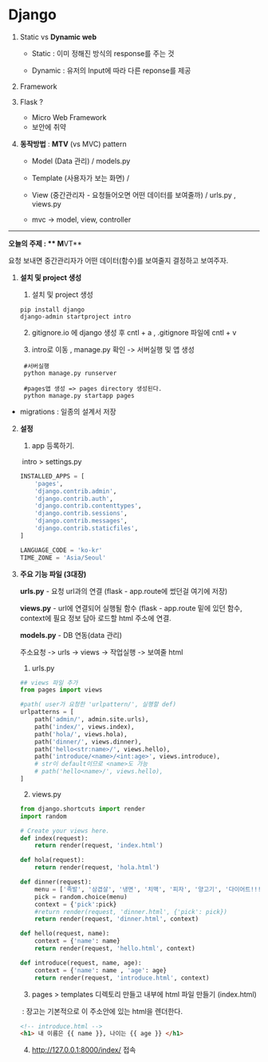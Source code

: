 # Django

1. Static vs **Dynamic web**

   * Static : 이미 정해진 방식의 response를 주는 것

   * Dynamic : 유저의 Input에 따라 다른 reponse를 제공

     

2.  Framework

3. Flask ?

   *  Micro Web Framework
   * 보안에 취약

4. **동작방법** : **MTV** (vs MVC) pattern

   * Model (Data 관리) / models.py
   * Template (사용자가 보는 화면) / 
   * View (중간관리자 - 요청들어오면 어떤 데이터를 보여줄까) / urls.py , views.py

   * mvc  -> model, view, controller

------

**오늘의 주제 : ** M**VT**

요청 보내면 중간관리자가 어떤 데이터(함수)를 보여줄지 결정하고 보여주자.

1. **설치 및 project 생성**

   1) 설치 및 project 생성

   ```
   pip install django
   django-admin startproject intro
   ```

   2) gitignore.io 에 django 생성 후 cntl + a , .gitignore 파일에 cntl + v 

   3) intro로 이동 , manage.py 확인 -> 서버실행 및 앱 생성 

   ```
    #서버실행
    python manage.py runserver
    
    #pages앱 생성 => pages directory 생성된다.
    python manage.py startapp pages
   ```

* migrations : 일종의 설계서 저장



2. **설정**

   1) app 등록하기. 

   ​	intro > settings.py 

   ```python
   INSTALLED_APPS = [
       'pages',
       'django.contrib.admin',
       'django.contrib.auth',
       'django.contrib.contenttypes',
       'django.contrib.sessions',
       'django.contrib.messages',
       'django.contrib.staticfiles',
   ]
   
   LANGUAGE_CODE = 'ko-kr'
   TIME_ZONE = 'Asia/Seoul'
   ```



2. **주요 기능 파일 (3대장)**

   **urls.py** - 요청 url과의 연결 (flask - app.route에 썼던걸 여기에 저장)

   **views.py** - url에 연결되어 실행될 함수 (flask - app.route 밑에 있던 함수, 					context에 필요 정보 담아 로드할 html 주소에 연결. 

   **models.py** - DB 연동(data 관리)

   

   주소요청 -> urls -> views -> 작업실행 ->  보여줄 html

   

   1) urls.py

   ```python
   ## views 파일 추가
   from pages import views
   
   #path( user가 요청한 'urlpattern/', 실행할 def) 
   urlpatterns = [
       path('admin/', admin.site.urls),
       path('index/', views.index),
       path('hola/', views.hola),
       path('dinner/', views.dinner),
       path('hello<str:name>/', views.hello),
       path('introduce/<name>/<int:age>', views.introduce),
       # str이 default이므로 <name>도 가능
       # path('hello<name>/', views.hello),
   ]
   
   ```

   2) views.py

   ```python
   from django.shortcuts import render
   import random
   
   # Create your views here.
   def index(request):
       return render(request, 'index.html')
   
   def hola(request):
       return render(request, 'hola.html')
   
   def dinner(request):
       menu = ['족발', '삼겹살', '냉면', '치맥', '피자', '양고기', '다이어트!!!!']
       pick = random.choice(menu)
       context = {'pick':pick}
       #return render(request, 'dinner.html', {'pick': pick})
       return render(request, 'dinner.html', context)
   
   def hello(request, name):
       context = {'name': name}
       return render(request, 'hello.html', context)
   
   def introduce(request, name, age):
       context = {'name': name , 'age': age}
       return render(request, 'introduce.html', context)
   ```

   3) pages > templates 디렉토리 만들고 내부에 html 파일 만들기 (index.html)

   ​	: 장고는 기본적으로 이 주소안에 있는 html을 렌더한다.

   ```html
   <!-- introduce.html -->
   <h1> 내 이름은 {{ name }}, 나이는 {{ age }} </h1>
   ```

   

   4) http://127.0.0.1:8000/index/ 접속